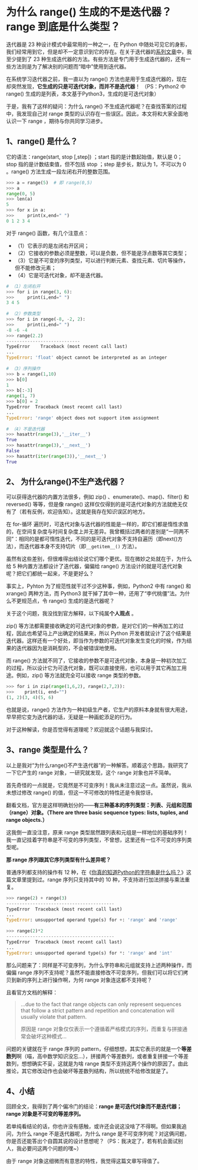 # 为什么 range() 生成的不是迭代器？range 到底是什么类型？

迭代器是 23 种设计模式中最常用的一种之一，在 Python 中随处可见它的身影，我们经常用到它，但是却不一定意识到它的存在。在关于迭代器的[系列文章](https://mp.weixin.qq.com/s/7MbRCn37fIIN42rLm6ho3g)中，我至少提到了 23 种生成迭代器的方法。有些方法是专门用于生成迭代器的，还有一些方法则是为了解决别的问题而“暗中”使用到迭代器。

在系统学习迭代器之前，我一直以为 range() 方法也是用于生成迭代器的，现在却突然发现，**它生成的只是可迭代对象，而并不是迭代器**！ （PS：Python2 中 range() 生成的是列表，本文基于Python3，生成的是可迭代对象）

于是，我有了这样的疑问：为什么 range() 不生成迭代器呢？在查找答案的过程中，我发现自己对 range 类型的认识存在一些误区。因此，本文将和大家全面地认识一下 range ，期待与你共同学习进步。

## 1、range() 是什么？

它的语法：range(start, stop [,step]) ；start 指的是计数起始值，默认是 0；stop 指的是计数结束值，但不包括 stop ；step 是步长，默认为 1，不可以为 0 。range() 方法生成一段左闭右开的整数范围。

```python
>>> a = range(5)  # 即 range(0,5)  
>>> a  
range(0, 5)  
>>> len(a)  
5  
>>> for x in a:  
>>>     print(x,end=" ")  
0 1 2 3 4
```

对于 range() 函数，有几个注意点：

- （1）它表示的是左闭右开区间；
- （2）它接收的参数必须是整数，可以是负数，但不能是浮点数等其它类型；
- （3）它是不可变的序列类型，可以进行判断元素、查找元素、切片等操作，但不能修改元素；
- （4）它是可迭代对象，却不是迭代器。

```python
# （1）左闭右开  
>>> for i in range(3, 6):  
>>>     print(i,end=" ")  
3 4 5  
  
# （2）参数类型  
>>> for i in range(-8, -2, 2):  
>>>     print(i,end=" ")  
-8 -6 -4  
>>> range(2.2)  
----------------------------  
TypeError    Traceback (most recent call last)  
...  
TypeError: 'float' object cannot be interpreted as an integer  
  
# （3）序列操作  
>>> b = range(1,10)  
>>> b[0]  
1  
>>> b[:-3]  
range(1, 7)  
>>> b[0] = 2  
TypeError  Traceback (most recent call last)  
...  
TypeError: 'range' object does not support item assignment  
  
# （4）不是迭代器  
>>> hasattr(range(3),'__iter__')  
True  
>>> hasattr(range(3),'__next__')  
False  
>>> hasattr(iter(range(3)),'__next__')  
True
```

## 2、 为什么range()不生产迭代器？

可以获得迭代器的内置方法很多，例如 zip() 、enumerate()、map()、filter() 和 reversed() 等等，但是像 range() 这样仅仅得到的是可迭代对象的方法就绝无仅有了（若有反例，欢迎告知）。这就是我存在知识误区的地方。

在 for-循环 遍历时，可迭代对象与迭代器的性能是一样的，即它们都是惰性求值的，在空间复杂度与时间复杂度上并无差异。我曾概括过两者的差别是“一同两不同”：相同的是都可惰性迭代，不同的是可迭代对象不支持自遍历（即next()方法），而迭代器本身不支持切片（即`__getitem__()` 方法）。

虽然有这些差别，但很难得出结论说它们哪个更优。现在微妙之处就在于，为什么给 5 种内置方法都设计了迭代器，偏偏给 range() 方法设计的就是可迭代对象呢？把它们都统一起来，不是更好么？

事实上，Pyhton 为了规范性就干过不少这种事，例如，Python2 中有 range() 和 xrange() 两种方法，而 Python3 就干掉了其中一种，还用了“李代桃僵”法。为什么不更规范点，令 range() 生成的是迭代器呢？

关于这个问题，我没找到官方解释，以下纯属**个人观点** 。

zip() 等方法都需要接收确定的可迭代对象的参数，是对它们的一种再加工的过程，因此也希望马上产出确定的结果来，所以 Python 开发者就设计了这个结果是迭代器。这样还有一个好处，即当作为参数的可迭代对象发生变化的时候，作为结果的迭代器因为是消耗型的，不会被错误地使用。

而 range() 方法就不同了，它接收的参数不是可迭代对象，本身是一种初次加工的过程，所以设计它为可迭代对象，既可以直接使用，也可以用于其它再加工用途。例如，zip() 等方法就完全可以接收 range 类型的参数。

```python
>>> for i in zip(range(1,6,2), range(2,7,2)):  
>>>    print(i, end="")  
(1, 2)(3, 4)(5, 6)
```

也就是说，range() 方法作为一种初级生产者，它生产的原料本身就有很大用途，早早把它变为迭代器的话，无疑是一种画蛇添足的行为。

对于这种解读，你是否觉得有道理呢？欢迎就这个话题与我探讨。

## 3、range 类型是什么？

以上是我对“为什么range()不产生迭代器”的一种解答。顺着这个思路，我研究了一下它产生的 range 对象，一研究就发现，这个 range 对象也并不简单。

首先奇怪的一点就是，它竟然是不可变序列！我从未注意过这一点。虽然说，我从未想过修改 range() 的值，但这一不可修改的特性还是令我惊讶。

翻看文档，官方是这样明确划分的——**有三种基本的序列类型：列表、元组和范围（range）对象。（There are three basic sequence types: lists, tuples, and range objects.）**

这我倒一直没注意，原来 range 类型居然跟列表和元组是一样地位的基础序列！我一直记挂着字符串是不可变的序列类型，不曾想，这里还有一位不可变的序列类型呢。

**那 range 序列跟其它序列类型有什么差异呢？**

普通序列都支持的操作有 12 种，在《[你真的知道Python的字符串是什么吗？](https://mp.weixin.qq.com/s/z-gSW6XJrAvUE5rS5XrAig)》这篇文章里提到过。range 序列只支持其中的 10 种，不支持进行加法拼接与乘法重复。

```python
>>> range(2) + range(3)  
-----------------------------------------  
TypeError  Traceback (most recent call last)  
...  
TypeError: unsupported operand type(s) for +: 'range' and 'range'  
  
>>> range(2)*2  
-----------------------------------------  
TypeError  Traceback (most recent call last)  
...  
TypeError: unsupported operand type(s) for *: 'range' and 'int'
```

那么问题来了：同样是不可变序列，为什么字符串和元组就支持上述两种操作，而偏偏 range 序列不支持呢？虽然不能直接修改不可变序列，但我们可以将它们拷贝到新的序列上进行操作啊，为何 range 对象连这都不支持呢？

且看官方文档的解释：

> …due to the fact that range objects can only represent sequences that follow a strict pattern and repetition and concatenation will usually violate that pattern.
> 
> 原因是 range 对象仅仅表示一个遵循着严格模式的序列，而重复与拼接通常会破坏这种模式…

问题的关键就在于 range 序列的 pattern，仔细想想，其实它表示的就是一个**等差数列**啊（喵，高中数学知识没忘…），拼接两个等差数列，或者重复拼接一个等差数列，想想确实不妥，这就是为啥 range 类型不支持这两个操作的原因了。由此推论，其它修改动作也会破坏等差数列结构，所以统统不给修改就是了。

## 4、小结

回顾全文，我得到了两个偏冷门的结论：**range 是可迭代对象而不是迭代器；range 对象是不可变的等差序列。**

若单纯看结论的话，你也许没有感触，或许还会说这没啥了不得啊。但如果我追问，为什么 range 不是迭代器呢，为什么 range 是不可变序列呢？对这俩问题，你是否还能答出个自圆其说的设计思想呢？（PS：我决定了，若有机会面试别人，我必要问这两个问题的嘿~）

由于 range 对象这细微而有意思的特性，我觉得这篇文章写得值了。